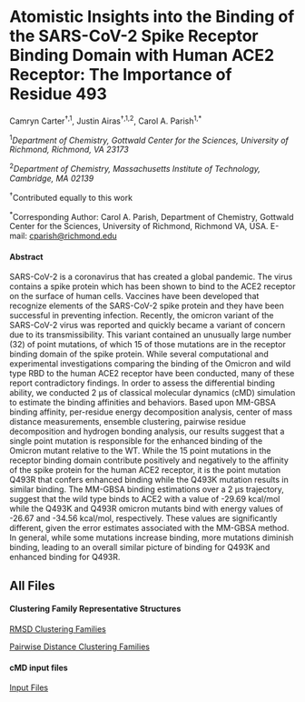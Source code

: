 # Atomistic Insights into the Binding of the SARS-CoV-2 Spike Receptor Binding Domain with Human ACE2 Receptor: The Importance of Residue 493
Camryn Carter<sup>†,1</sup>, Justin Airas<sup>†,1,2</sup>, Carol A. Parish<sup>1,&ast;</sup>

<sup>1</sup>*Department of Chemistry, Gottwald Center for the Sciences, University of Richmond, Richmond, VA 23173*

<sup>2</sup>*Department of Chemistry, Massachusetts Institute of Technology, Cambridge, MA 02139*

<sup>†</sup>Contributed equally to this work

<sup>&ast;</sup>Corresponding Author: Carol A. Parish, Department of Chemistry, Gottwald Center for the Sciences,
University of Richmond, Richmond VA, USA. E-mail: cparish@richmond.edu

#### Abstract
SARS-CoV-2 is a coronavirus that has created a global pandemic. The virus contains a spike protein which has been shown to bind to the ACE2 receptor on the surface of human cells. Vaccines have been developed that recognize elements of the SARS-CoV-2 spike protein and they have been successful in preventing infection. Recently, the omicron variant of the SARS-CoV-2 virus was reported and quickly became a variant of concern due to its transmissibility. This variant contained an unusually large number (32) of point mutations, of which 15 of those mutations are in the receptor binding domain of the spike protein. While several computational and experimental investigations comparing the binding of the Omicron and wild type RBD to the human ACE2 receptor have been conducted, many of these report contradictory findings. In order to assess the differential binding ability, we conducted 2 µs of classical molecular dynamics (cMD) simulation to estimate the binding affinities and behaviors. Based upon MM-GBSA binding affinity, per-residue energy decomposition analysis, center of mass distance measurements, ensemble clustering, pairwise residue decomposition and hydrogen bonding analysis, our results suggest that a single point mutation is responsible for the enhanced binding of the Omicron mutant relative to the WT. While the 15 point mutations in the receptor binding domain contribute positively and negatively to the affinity of the spike protein for the human ACE2 receptor, it is the point mutation Q493R that confers enhanced binding while the Q493K mutation results in similar binding. The MM-GBSA binding estimations over a 2 µs trajectory, suggest that the wild type binds to ACE2 with a value of -29.69 kcal/mol while the Q493K and Q493R omicron mutants bind with energy values of -26.67 and -34.56 kcal/mol, respectively. These values are significantly different, given the error estimates associated with the MM-GBSA method. In general, while some mutations increase binding, more mutations diminish binding, leading to an overall similar picture of binding for Q493K and enhanced binding for Q493R.

## All Files
#### Clustering Family Representative Structures

[RMSD Clustering Families](Clustering_Families/RMSD/)

[Pairwise Distance Clustering Families](Clustering_Families/Pairwise_Distance/)

#### cMD input files
[Input Files](cMD_Data/Input_Files)

